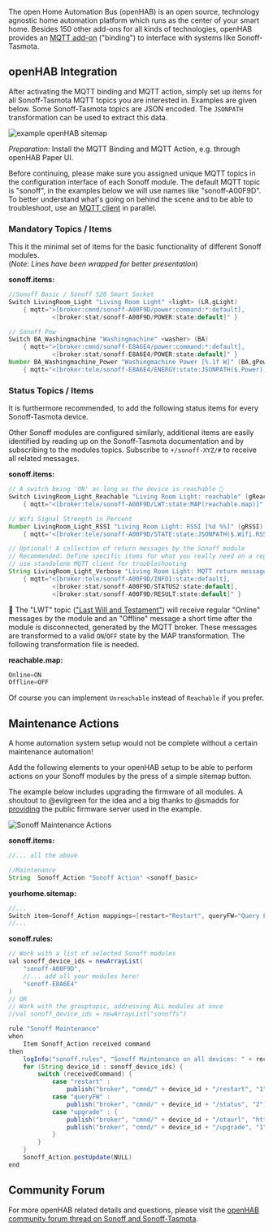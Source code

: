 The open Home Automation Bus (openHAB) is an open source, technology agnostic home automation platform which runs as the center of your smart home. Besides 150 other add-ons for all kinds of technologies, openHAB provides an [MQTT add-on](http://docs.openhab.org/addons/bindings/mqtt1/readme.html) ("binding") to interface with systems like Sonoff-Tasmota.

## openHAB Integration

After activating the MQTT binding and MQTT action, simply set up items for all Sonoff-Tasmota MQTT topics you are interested in. Examples are given below. Some Sonoff-Tasmota topics are JSON encoded. The `JSONPATH` transformation can be used to extract this data.

![example openHAB sitemap](https://community-openhab-org.s3-eu-central-1.amazonaws.com/original/2X/5/57750c6c7b6d9f18e75424fcb87ec093f70c6211.png)

*Preparation:* Install the MQTT Binding and MQTT Action, e.g. through openHAB Paper UI.

Before continuing, please make sure you assigned unique MQTT topics in the configuration interface of each Sonoff module. The default MQTT topic is "sonoff", in the examples below we will use names like "sonoff-A00F9D". To better understand what's going on behind the scene and to be able to troubleshoot, use an [MQTT client](http://www.hivemq.com/blog/seven-best-mqtt-client-tools) in parallel.

 
### Mandatory Topics / Items

This it the minimal set of items for the basic functionality of different Sonoff modules.
<br /> (*Note: Lines have been wrapped for better presentation*)

**sonoff.items:**
```java
//Sonoff Basic / Sonoff S20 Smart Socket
Switch LivingRoom_Light "Living Room Light" <light> (LR,gLight)
    { mqtt=">[broker:cmnd/sonoff-A00F9D/power:command:*:default],
            <[broker:stat/sonoff-A00F9D/POWER:state:default]" }

// Sonoff Pow
Switch BA_Washingmachine "Washingmachine" <washer> (BA)
    { mqtt=">[broker:cmnd/sonoff-E8A6E4/power:command:*:default],
            <[broker:stat/sonoff-E8A6E4/POWER:state:default]" }
Number BA_Washingmachine_Power "Washingmachine Power [%.1f W]" (BA,gPower)
    { mqtt="<[broker:tele/sonoff-E8A6E4/ENERGY:state:JSONPATH($.Power)]" }
```

### Status Topics / Items

It is furthermore recommended, to add the following status items for every Sonoff-Tasmota device.

Other Sonoff modules are configured similarly, additional items are easily identified by reading up on the Sonoff-Tasmota documentation and by subscribing to the modules topics. Subscribe to `+/sonoff-XYZ/#` to receive all related messages.

**sonoff.items:** 
```java
// A switch being 'ON' as long as the device is reachable 💬
Switch LivingRoom_Light_Reachable "Living Room Light: reachable" (gReachable)
    { mqtt="<[broker:tele/sonoff-A00F9D/LWT:state:MAP(reachable.map)]" }

// Wifi Signal Strength in Percent
Number LivingRoom_Light_RSSI "Living Room Light: RSSI [%d %%]" (gRSSI)
    { mqtt="<[broker:tele/sonoff-A00F9D/STATE:state:JSONPATH($.Wifi.RSSI)]" }

// Optional! A collection of return messages by the Sonoff module
// Recommended: Define specific items for what you really need on a regular basis,
// use standalone MQTT client for troubleshooting
String LivingRoom_Light_Verbose "Living Room Light: MQTT return message [%s]"
    { mqtt="<[broker:tele/sonoff-A00F9D/INFO1:state:default],
            <[broker:stat/sonoff-A00F9D/STATUS2:state:default],
            <[broker:stat/sonoff-A00F9D/RESULT:state:default]" }
```

💬 The "LWT" topic (["Last Will and Testament"](http://www.hivemq.com/blog/mqtt-essentials-part-9-last-will-and-testament)) will receive regular "Online" messages by the module and an "Offline" message a short time after the module is disconnected, generated by the MQTT broker. These messages are transformed to a valid `ON`/`OFF` state by the MAP transformation. The following transformation file is needed.

**reachable.map:**
```java
Online=ON
Offline=OFF
```

Of course you can implement `Unreachable` instead of `Reachable` if you prefer. 

## Maintenance Actions

A home automation system setup would not be complete without a certain maintenance automation!

Add the following elements to your openHAB setup to be able to perform actions on your Sonoff modules by the press of a simple sitemap button.

The example below includes upgrading the firmware of all modules. A shoutout to @evilgreen for the idea and a big thanks to @smadds for [providing](https://github.com/arendst/Sonoff-Tasmota/issues/19) the public firmware server used in the example.

![Sonoff Maintenance Actions](https://community-openhab-org.s3-eu-central-1.amazonaws.com/original/2X/9/97f0bdf6a81ffe94068e596804adf94839a5580b.png)

**sonoff.items:**
```java
//... all the above

//Maintenance
String	Sonoff_Action "Sonoff Action" <sonoff_basic>
```

**yourhome.sitemap:**
```java
//...
Switch item=Sonoff_Action mappings=[restart="Restart", queryFW="Query FW", upgrade="Upgrade FW"]
//...
```

**sonoff.rules:**
```java
// Work with a list of selected Sonoff modules
val sonoff_device_ids = newArrayList(
    "sonoff-A00F9D",
    //... add all your modules here!
    "sonoff-E8A6E4"
)
// OR
// Work with the grouptopic, addressing ALL modules at once
//val sonoff_device_ids = newArrayList("sonoffs")

rule "Sonoff Maintenance"
when
    Item Sonoff_Action received command
then 
    logInfo("sonoff.rules", "Sonoff Maintenance on all devices: " + receivedCommand)
    for (String device_id : sonoff_device_ids) {
        switch (receivedCommand) {
            case "restart" :
                publish("broker", "cmnd/" + device_id + "/restart", "1") 
            case "queryFW" :
                publish("broker", "cmnd/" + device_id + "/status", "2")
            case "upgrade" : {
                publish("broker", "cmnd/" + device_id + "/otaurl", "http://sonoff.maddox.co.uk/tasmota/sonoff.ino.bin")
                publish("broker", "cmnd/" + device_id + "/upgrade", "1")
            }
        }
    }
    Sonoff_Action.postUpdate(NULL)
end
```


## Community Forum

For more openHAB related details and questions, please visit the [openHAB community forum thread on Sonoff and Sonoff-Tasmota](https://community.openhab.org/t/itead-sonoff-switches-and-sockets-cheap-esp8266-wifi-mqtt-hardware/15024/1).